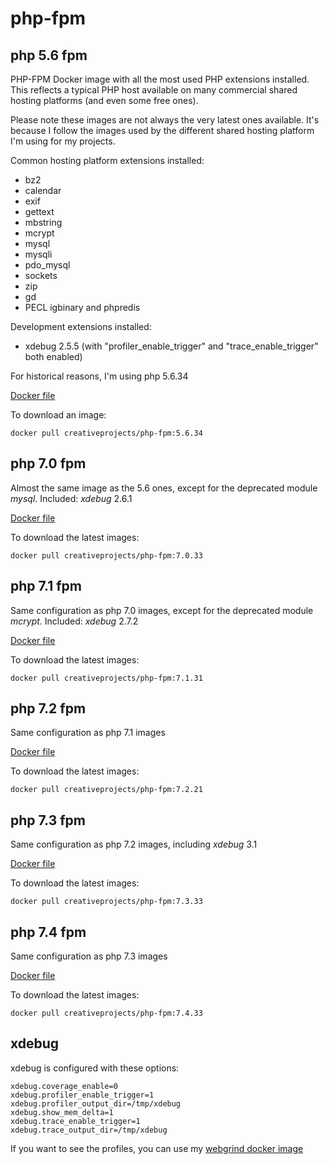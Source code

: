 # php-fpm

## php 5.6 fpm

PHP-FPM Docker image with all the most used PHP extensions installed.
This reflects a typical PHP host available on many commercial shared hosting platforms (and even some free ones).

Please note these images are not always the very latest ones available.
It's because I follow the images used by the different shared hosting platform I'm using for my projects.

Common hosting platform extensions installed:
* bz2
* calendar
* exif
* gettext
* mbstring
* mcrypt
* mysql
* mysqli
* pdo_mysql
* sockets
* zip
* gd
* PECL igbinary and phpredis

Development extensions installed:
* xdebug 2.5.5 (with "profiler_enable_trigger" and "trace_enable_trigger" both enabled)

For historical reasons, I'm using php 5.6.34

[Docker file](https://github.com/creativeprojects/php-fpm/blob/master/php5.6.Dockerfile)

To download an image:

```
docker pull creativeprojects/php-fpm:5.6.34
```


## php 7.0 fpm

Almost the same image as the 5.6 ones, except for the deprecated module _mysql_. Included: _xdebug_ 2.6.1

[Docker file](https://github.com/creativeprojects/php-fpm/blob/master/php7.0.Dockerfile)

To download the latest images:

```
docker pull creativeprojects/php-fpm:7.0.33
```


## php 7.1 fpm

Same configuration as php 7.0 images, except for the deprecated module _mcrypt_. Included: _xdebug_ 2.7.2

[Docker file](https://github.com/creativeprojects/php-fpm/blob/master/php7.1.Dockerfile)

To download the latest images:

```
docker pull creativeprojects/php-fpm:7.1.31
```


## php 7.2 fpm

Same configuration as php 7.1 images

[Docker file](https://github.com/creativeprojects/php-fpm/blob/master/php7.2.Dockerfile)

To download the latest images:

```
docker pull creativeprojects/php-fpm:7.2.21
```


## php 7.3 fpm

Same configuration as php 7.2 images, including _xdebug_ 3.1

[Docker file](https://github.com/creativeprojects/php-fpm/blob/master/php7.3.Dockerfile)

To download the latest images:

```
docker pull creativeprojects/php-fpm:7.3.33
```

## php 7.4 fpm

Same configuration as php 7.3 images

[Docker file](https://github.com/creativeprojects/php-fpm/blob/master/php7.4.Dockerfile)

To download the latest images:

```
docker pull creativeprojects/php-fpm:7.4.33
```

## xdebug

xdebug is configured with these options:

```
xdebug.coverage_enable=0
xdebug.profiler_enable_trigger=1
xdebug.profiler_output_dir=/tmp/xdebug
xdebug.show_mem_delta=1
xdebug.trace_enable_trigger=1
xdebug.trace_output_dir=/tmp/xdebug
```

If you want to see the profiles, you can use my [webgrind docker image](https://github.com/creativeprojects/webgrind.docker)
